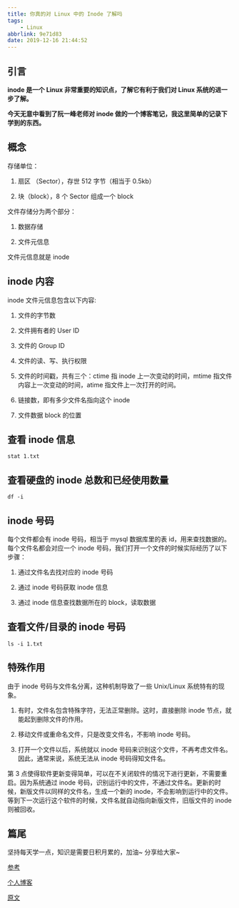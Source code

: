 ```yaml
---
title: 你真的对 Linux 中的 Inode 了解吗
tags:
    - Linux
abbrlink: 9e71d83
date: 2019-12-16 21:44:52
---
```


## 引言

**inode 是一个 Linux 非常重要的知识点，了解它有利于我们对 Linux 系统的进一步了解。**

**今天无意中看到了阮一峰老师对 inode 做的一个博客笔记，我这里简单的记录下学到的东西。**

## 概念

存储单位：

1.  扇区 （Sector），存世 512 字节（相当于 0.5kb）

2.  块（block），8 个 Sector 组成一个 block

文件存储分为两个部分：

1.  数据存储

2.  文件元信息

文件元信息就是 inode

## inode 内容

inode 文件元信息包含以下内容:

1.  文件的字节数

2.  文件拥有者的 User ID

3.  文件的 Group ID

4.  文件的读、写、执行权限

5.  文件的时间戳，共有三个：ctime 指 inode 上一次变动的时间，mtime 指文件内容上一次变动的时间，atime 指文件上一次打开的时间。

6.  链接数，即有多少文件名指向这个 inode

7.  文件数据 block 的位置

## 查看 inode 信息

```
stat 1.txt
```

## 查看硬盘的 inode 总数和已经使用数量

```
df -i
```

## inode 号码

每个文件都会有 inode 号码，相当于 mysql 数据库里的表 id，用来查找数据的。每个文件名都会对应一个 inode 号码，我们打开一个文件的时候实际经历了以下步骤：

1.  通过文件名去找对应的 inode 号码

2.  通过 inode 号码获取 inode 信息

3.  通过 inode 信息查找数据所在的 block，读取数据

## 查看文件/目录的 inode 号码

```
ls -i 1.txt
```

## 特殊作用

由于 inode 号码与文件名分离，这种机制导致了一些 Unix/Linux 系统特有的现象。

1. 有时，文件名包含特殊字符，无法正常删除。这时，直接删除 inode 节点，就能起到删除文件的作用。

2. 移动文件或重命名文件，只是改变文件名，不影响 inode 号码。

3. 打开一个文件以后，系统就以 inode 号码来识别这个文件，不再考虑文件名。因此，通常来说，系统无法从 inode 号码得知文件名。

第 3 点使得软件更新变得简单，可以在不关闭软件的情况下进行更新，不需要重启。因为系统通过 inode 号码，识别运行中的文件，不通过文件名。更新的时候，新版文件以同样的文件名，生成一个新的 inode，不会影响到运行中的文件。等到下一次运行这个软件的时候，文件名就自动指向新版文件，旧版文件的 inode 则被回收。

## 篇尾

坚持每天学一点，知识是需要日积月累的，加油~ 分享给大家~

[参考](http://www.ruanyifeng.com/blog/2011/12/inode.html)

[个人博客](https://naturalgao.github.io/)

[原文](https://naturalgao.github.io/post/9e71d83.html)
